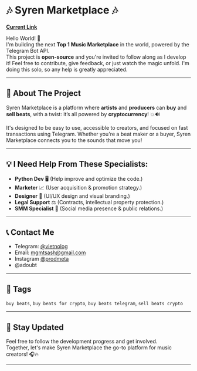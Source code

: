 # 🎶 Syren Marketplace 🎶
[**Current Link**](https://t.me/OctarynBot)

Hello World! 👋  
I'm building the next **Top 1 Music Marketplace** in the world, powered by the Telegram Bot API.  
This project is **open-source** and you're invited to follow along as I develop it! Feel free to contribute, give feedback, or just watch the magic unfold. I'm doing this solo, so any help is greatly appreciated.

---

## 🚀 About The Project
Syren Marketplace is a platform where **artists** and **producers** can **buy** and **sell beats**, with a twist: it’s all powered by **cryptocurrency**! 💥🔊  

It's designed to be easy to use, accessible to creators, and focused on fast transactions using Telegram. Whether you're a beat maker or a buyer, Syren Marketplace connects you to the sounds that move you!

---

## 💡 I Need Help From These Specialists:
- **Python Dev** 🖥️ (Help improve and optimize the code.)
- **Marketer** 📈 (User acquisition & promotion strategy.)
- **Designer** 🎨 (UI/UX design and visual branding.)
- **Legal Support** ⚖️ (Contracts, intellectual property protection.)
- **SMM Specialist** 📱 (Social media presence & public relations.)

---

## 📞 Contact Me
- Telegram: [@vietnolog](https://t.me/vietnolog)
- Email: [mgmtsash@gmail.com](mailto:mgmtsash@gmail.com)
- Instagram [@prodmeta](https://www.instagram.com/prodmeta)
- @adoubt
---

## 🔖 Tags
`buy beats`, `buy beats for crypto`, `buy beats telegram`, `sell beats crypto`

---

## 🌟 Stay Updated
Feel free to follow the development progress and get involved.  
Together, let's make Syren Marketplace the go-to platform for music creators! 🎧🔥

---
